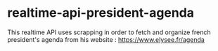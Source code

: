 # realtime-api-president-agenda

This realtime API uses scrapping in order to fetch and organize french president's agenda from his website :
https://www.elysee.fr/agenda
